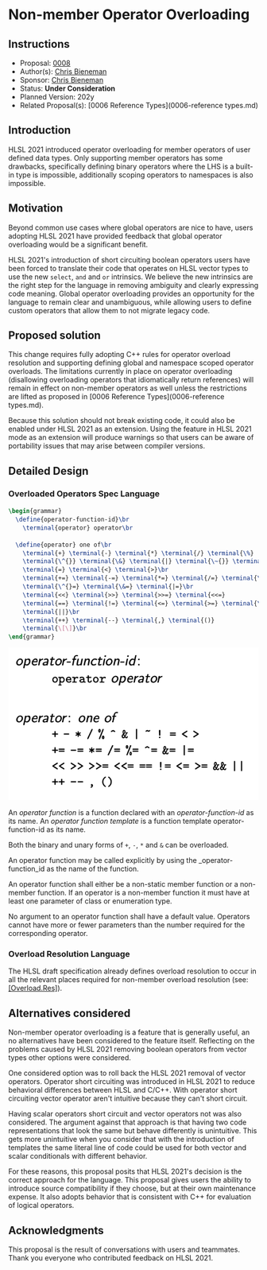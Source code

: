 # Non-member Operator Overloading

## Instructions

* Proposal: [0008](0008-non-member-operator-overloading.md)
* Author(s): [Chris Bieneman](https://github.com/llvm-beanz)
* Sponsor: [Chris Bieneman](https://github.com/llvm-beanz)
* Status: **Under Consideration**
* Planned Version: 202y
* Related Proposal(s): [0006 Reference Types](0006-reference types.md)

## Introduction

HLSL 2021 introduced operator overloading for member operators of user defined
data types. Only supporting member operators has some drawbacks, specifically
defining binary operators where the LHS is a built-in type is impossible,
additionally scoping operators to namespaces is also impossible.

## Motivation

Beyond common use cases where global operators are nice to have, users adopting
HLSL 2021 have provided feedback that global operator overloading would be a
significant benefit.

HLSL 2021's introduction of short circuiting boolean operators users have been
forced to translate their code that operates on HLSL vector types to use the
new `select`, `and` and `or` intrinsics. We believe the new intrinsics are the
right step for the language in removing ambiguity and clearly expressing code
meaning. Global operator overloading provides an opportunity for the language to
remain clear and unambiguous, while allowing users to define custom operators
that allow them to not migrate legacy code.

## Proposed solution

This change requires fully adopting C++ rules for operator overload resolution
and supporting defining global and namespace scoped operator overloads. The
limitations currently in place on operator overloading (disallowing overloading
operators that idiomatically return references) will remain in effect on
non-member operators as well unless the restrictions are lifted as proposed in
[0006 Reference Types](0006-reference types.md).

Because this solution should not break existing code, it could also be enabled
under HLSL 2021 as an extension. Using the feature in HLSL 2021 mode as an
extension will produce warnings so that users can be aware of portability issues
that may arise between compiler versions.

## Detailed Design

### **Overloaded Operators** Spec Language

```latex
\begin{grammar}
  \define{operator-function-id}\br
    \terminal{operator} operator\br

  \define{operator} one of\br
    \terminal{+} \terminal{-} \terminal{*} \terminal{/} \terminal{\%}
    \terminal{\^{}} \terminal{\&} \terminal{|} \terminal{\~{}} \terminal{!}
    \terminal{=} \terminal{<} \terminal{>}\br
    \terminal{+=} \terminal{-=} \terminal{*=} \terminal{/=} \terminal{\%=}
    \terminal{\^{}=} \terminal{\&=} \terminal{|=}\br
    \terminal{<<} \terminal{>>} \terminal{>>=} \terminal{<<=}
    \terminal{==} \terminal{!=} \terminal{<=} \terminal{>=} \terminal{\&\&}
    \terminal{||}\br
    \terminal{++} \terminal{--} \terminal{,} \terminal{()}
    \terminal{\[\]}\br
\end{grammar}
```
![Latex Rendering](0008-assets/OperatorGrammar.png)

An _operator function_ is a function declared with an _operator-function-id_ as
its name. An _operator function template_ is a function template
operator-function-id as its name.

Both the binary and unary forms of `+`, `-`, `*` and `&` can be overloaded.

An operator function may be called explicitly by using the _operator-function_id
as the name of the function.

An operator function shall either be a non-static member function or a
non-member function. If an operator is a non-member function it must have at
least one parameter of class or enumeration type.

No argument to an operator function shall have a default value. Operators cannot
have more or fewer parameters than the number required for the corresponding
operator.

### Overload Resolution Language

The HLSL draft specification already defines overload resolution to occur in all
the relevant places required for non-member overload resolution (see:
[[Overload.Res]](https://microsoft.github.io/hlsl-specs/specs/hlsl.html#Overload.Res)).

## Alternatives considered

Non-member operator overloading is a feature that is generally useful, an no
alternatives have been considered to the feature itself. Reflecting on the
problems caused by HLSL 2021 removing boolean operators from vector types other
options were considered.

One considered option was to roll back the HLSL 2021 removal of vector
operators. Operator short circuiting was introduced in HLSL 2021 to reduce
behavioral differences between HLSL and C/C++. With operator short circuiting
vector operator aren't intuitive because they can't short circuit.

Having scalar operators short circuit and vector operators not was also
considered. The argument against that approach is that having two code
representations that look the same but behave differently is unintuitive. This
gets more unintuitive when you consider that with the introduction of templates
the same literal line of code could be used for both vector and scalar
conditionals with different behavior.

For these reasons, this proposal posits that HLSL 2021's decision is the correct
approach for the language. This proposal gives users the ability to introduce
source compatibility if they choose, but at their own maintenance expense. It
also adopts behavior that is consistent with C++ for evaluation of logical
operators.

## Acknowledgments

This proposal is the result of conversations with users and teammates. Thank you
everyone who contributed feedback on HLSL 2021.
